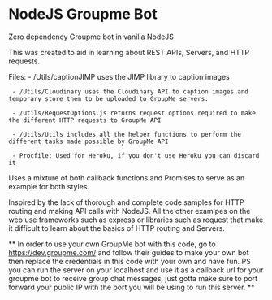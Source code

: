 # NodeJS Groupme Bot
Zero dependency Groupme bot in vanilla NodeJS

This was created to aid in learning about REST APIs, Servers, and HTTP requests. 

Files:
     - /Utils/captionJIMP uses the JIMP library to caption images 

     - /Utils/Cloudinary uses the Cloudinary API to caption images and temporary store them to be uploaded to GroupMe servers.

     - /Utils/RequestOptions.js returns request options required to make the different HTTP requests to GroupMe API

     - /Utils/Utils includes all the helper functions to perform the different tasks made possible by GroupMe API

     - Procfile: Used for Heroku, if you don't use Heroku you can discard it


Uses a mixture of both callback functions and Promises to serve as an example for both styles. 

Inspired by the lack of thorough and complete code samples for HTTP routing and making API calls with NodeJS. All the other examlpes on the web use frameworks such as express or libraries such as request that make it difficult to learn about the basics of HTTP routing and Servers.

** In order to use your own GroupMe bot with this code, go to https://dev.groupme.com/ and follow their guides to make your own bot then replace the credentials in this code with your own and have fun. PS you can run the server on your localhost and use it as a callback url for your groupme bot to receive group chat messages, just gotta make sure to port forward your public IP with the port you will be using to run this server. **